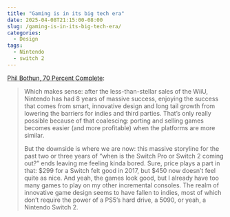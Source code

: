 ```yaml
---
title: "Gaming is in its big tech era"
date: 2025-04-08T21:15:00-08:00
slug: /gaming-is-in-its-big-tech-era/
categories:
  - Design
tags:
  - Nintendo
  - switch 2
---
```


[Phil Bothun, 70 Percent Complete](https://www.70percentcomplete.com/gaming-is-in-its-big-tech-era/):

> Which makes sense: after the less-than-stellar sales of the WiiU, Nintendo has had 8 years of massive success, enjoying the success that comes from smart, innovative design and long tail growth from lowering the barriers for indies and third parties. That’s only really possible because of that coalescing: porting and selling games becomes easier (and more profitable) when the platforms are more similar.
> 
> But the downside is where we are now: this massive storyline for the past two or three years of “when is the Switch Pro or Switch 2 coming out?” ends leaving me feeling kinda bored. Sure, price plays a part in that: $299 for a Switch felt good in 2017, but $450 now doesn’t feel quite as nice. And yeah, the games look good, but I already have too many games to play on my other incremental consoles. The realm of innovative game design seems to have fallen to indies, most of which don’t require the power of a PS5’s hard drive, a 5090, or yeah, a Nintendo Switch 2.